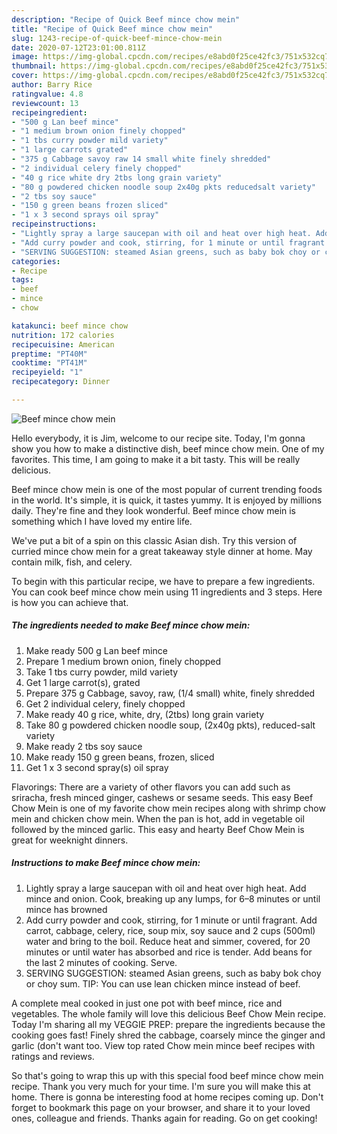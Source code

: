 ```yaml
---
description: "Recipe of Quick Beef mince chow mein"
title: "Recipe of Quick Beef mince chow mein"
slug: 1243-recipe-of-quick-beef-mince-chow-mein
date: 2020-07-12T23:01:00.811Z
image: https://img-global.cpcdn.com/recipes/e8abd0f25ce42fc3/751x532cq70/beef-mince-chow-mein-recipe-main-photo.jpg
thumbnail: https://img-global.cpcdn.com/recipes/e8abd0f25ce42fc3/751x532cq70/beef-mince-chow-mein-recipe-main-photo.jpg
cover: https://img-global.cpcdn.com/recipes/e8abd0f25ce42fc3/751x532cq70/beef-mince-chow-mein-recipe-main-photo.jpg
author: Barry Rice
ratingvalue: 4.8
reviewcount: 13
recipeingredient:
- "500 g Lan beef mince"
- "1 medium brown onion finely chopped"
- "1 tbs curry powder mild variety"
- "1 large carrots grated"
- "375 g Cabbage savoy raw 14 small white finely shredded"
- "2 individual celery finely chopped"
- "40 g rice white dry 2tbs long grain variety"
- "80 g powdered chicken noodle soup 2x40g pkts reducedsalt variety"
- "2 tbs soy sauce"
- "150 g green beans frozen sliced"
- "1 x 3 second sprays oil spray"
recipeinstructions:
- "Lightly spray a large saucepan with oil and heat over high heat. Add mince and onion. Cook, breaking up any lumps, for 6–8 minutes or until mince has browned"
- "Add curry powder and cook, stirring, for 1 minute or until fragrant. Add carrot, cabbage, celery, rice, soup mix, soy sauce and 2 cups (500ml) water and bring to the boil. Reduce heat and simmer, covered, for 20 minutes or until water has absorbed and rice is tender. Add beans for the last 2 minutes of cooking. Serve."
- "SERVING SUGGESTION: steamed Asian greens, such as baby bok choy or choy sum. TIP: You can use lean chicken mince instead of beef."
categories:
- Recipe
tags:
- beef
- mince
- chow

katakunci: beef mince chow 
nutrition: 172 calories
recipecuisine: American
preptime: "PT40M"
cooktime: "PT41M"
recipeyield: "1"
recipecategory: Dinner

---
```



![Beef mince chow mein](https://img-global.cpcdn.com/recipes/e8abd0f25ce42fc3/751x532cq70/beef-mince-chow-mein-recipe-main-photo.jpg)

Hello everybody, it is Jim, welcome to our recipe site. Today, I'm gonna show you how to make a distinctive dish, beef mince chow mein. One of my favorites. This time, I am going to make it a bit tasty. This will be really delicious.

Beef mince chow mein is one of the most popular of current trending foods in the world. It's simple, it is quick, it tastes yummy. It is enjoyed by millions daily. They're fine and they look wonderful. Beef mince chow mein is something which I have loved my entire life.

We&#39;ve put a bit of a spin on this classic Asian dish. Try this version of curried mince chow mein for a great takeaway style dinner at home. May contain milk, fish, and celery.


To begin with this particular recipe, we have to prepare a few ingredients. You can cook beef mince chow mein using 11 ingredients and 3 steps. Here is how you can achieve that.

<!--inarticleads1-->

##### The ingredients needed to make Beef mince chow mein:

1. Make ready 500 g Lan beef mince
1. Prepare 1 medium brown onion, finely chopped
1. Take 1 tbs curry powder, mild variety
1. Get 1 large carrot(s), grated
1. Prepare 375 g Cabbage, savoy, raw, (1/4 small) white, finely shredded
1. Get 2 individual celery, finely chopped
1. Make ready 40 g rice, white, dry, (2tbs) long grain variety
1. Take 80 g powdered chicken noodle soup, (2x40g pkts), reduced-salt variety
1. Make ready 2 tbs soy sauce
1. Make ready 150 g green beans, frozen, sliced
1. Get 1 x 3 second spray(s) oil spray


Flavorings: There are a variety of other flavors you can add such as sriracha, fresh minced ginger, cashews or sesame seeds. This easy Beef Chow Mein is one of my favorite chow mein recipes along with shrimp chow mein and chicken chow mein. When the pan is hot, add in vegetable oil followed by the minced garlic. This easy and hearty Beef Chow Mein is great for weeknight dinners. 

<!--inarticleads2-->

##### Instructions to make Beef mince chow mein:

1. Lightly spray a large saucepan with oil and heat over high heat. Add mince and onion. Cook, breaking up any lumps, for 6–8 minutes or until mince has browned
1. Add curry powder and cook, stirring, for 1 minute or until fragrant. Add carrot, cabbage, celery, rice, soup mix, soy sauce and 2 cups (500ml) water and bring to the boil. Reduce heat and simmer, covered, for 20 minutes or until water has absorbed and rice is tender. Add beans for the last 2 minutes of cooking. Serve.
1. SERVING SUGGESTION: steamed Asian greens, such as baby bok choy or choy sum. TIP: You can use lean chicken mince instead of beef.


A complete meal cooked in just one pot with beef mince, rice and vegetables. The whole family will love this delicious Beef Chow Mein recipe. Today I&#39;m sharing all my VEGGIE PREP: prepare the ingredients because the cooking goes fast! Finely shred the cabbage, coarsely mince the ginger and garlic (don&#39;t want too. View top rated Chow mein mince beef recipes with ratings and reviews. 

So that's going to wrap this up with this special food beef mince chow mein recipe. Thank you very much for your time. I'm sure you will make this at home. There is gonna be interesting food at home recipes coming up. Don't forget to bookmark this page on your browser, and share it to your loved ones, colleague and friends. Thanks again for reading. Go on get cooking!
